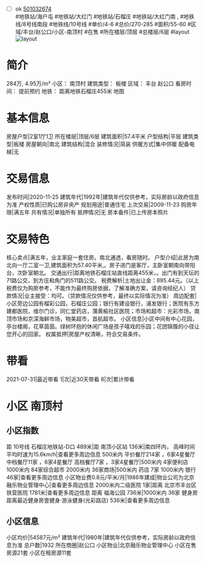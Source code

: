 - [ ] ok [501032674](https://bj.5i5j.com/ershoufang/501032674.html)  
 #地铁站/海户屯 #地铁站/大红门 #地铁站/石榴庄 #地铁站/大红门南 ,  #地铁线/8号线南段 #地铁线/10号线
#单价/4-6 #总价/270-285 #面积/55-60   #区域/丰台/赵公口/小区-南顶村 #在售 #所在楼层/顶层 #总楼层/6层 #layout 
![layout](http://image2a.5i5j.com/scm/HOUSE_CUSTOMER/64160da6137247d4b9a5c7024bee618a.jpg_P5.jpg) 
# 简介 
 284万,  4.95万/m² 
小区： 南顶村
建筑类型： 板楼
区域： 丰台 赵公口
看房时间： 提前预约
地铁： 距离地铁石榴庄455米 地图
# 基本信息 
 房屋户型|2室1厅1卫
所在楼层|顶层/6层
建筑面积|57.4平米
户型结构|平层
建筑类型|板楼
房屋朝向|南北
建筑结构|混合
装修情况|简装
供暖方式|集中供暖
配备电梯|无
# 交易信息 
 发布时间|2020-11-25
建筑年代|1992年|建筑年代仅供参考，实际房龄以政府信息为准
产权性质|已购公房非央产
规划用途|普通住宅
上次交易|2009-11-23
购房年限|满五年
共有情况|单独所有
抵押情况|无
房本备件|已上传房本照片
# 交易特色 
 核心卖点|满五年，业主家庭一套住房。南北通透，看房随时。
户型介绍|此房为南北向一厅二室一卫,建筑面积为57.40平米,。房子进门是客厅，主卧室朝南向带阳台，次卧室朝北。
交通出行|距离地铁石榴庄站直线距离455米，。出门有到天坛的71路公交，到方庄和角门的511路公交。
税费解析|土地出让金：895.44元。（以上税费仅为购房参考，不能作为最终购房依据，了解准确方案，请咨询经纪人）
贷款情况|业主接受：均可。（贷款情况仅供参考，最终以实际情况为准）
周边配套|小区旁边公园有榴彩公园，石榴庄公园；银行有建设银行，浦发银行；医院有东方建都医院，维尔门诊，同仁堂药店，蒲黄榆社区医院；市场和超市：光彩市场，南顶市场和京深海鲜市场，物美超市，首航超市。
小区信息|小区中间有中心花园，亭台楼阁，花草茵茵。绿树环抱的休闲广场是孩子嘻戏的乐园；花团锦簇的小径让您开心的回家。
权属抵押|房屋产权清晰，符合交易条件。
# 带看 
 2021-07-31|最近带看	 1|次|近30天带看	 8|次|累计带看
# 小区 南顶村
## 小区指数 
 距 10号线 石榴庄地铁站-D口 489米|距 南顶小区站 136米|南四环内， 高峰时间平均时速为15.6km/h|查看更多周边信息
500米内 平价餐厅214家 ，6家4星餐厅
中档餐厅11家 ，6家4星餐厅
高档餐厅7家 ，3家4星餐厅|500米内 4家便利店
1000米内 84家综合超市
2000米内 36家商场|500米内 药店 7家
1000米内 银行 46家|查看更多周边信息
小区物业费0.8元/平米/月|1986年建成|物业公司为北京融乐物业管理中心|查看更多周边信息
2000米内二级医院 1家|距离 北京市丰台区铁营医院  1781米|查看更多周边信息
距离 福海公园 736米|1000米内 36家 健身房
距离最近健身房壹健身·游泳健身(光彩路店) 536米|查看更多周边信息
## 小区信息 
 小区均价|54587元/m²
建筑年代|1980年|建筑年代仅供参考，实际房龄以政府信息为准
总户数|1932
所在商圈|赵公口
小区物业|北京融乐物业管理中心
小区在售房源21套
小区在租房源11套
